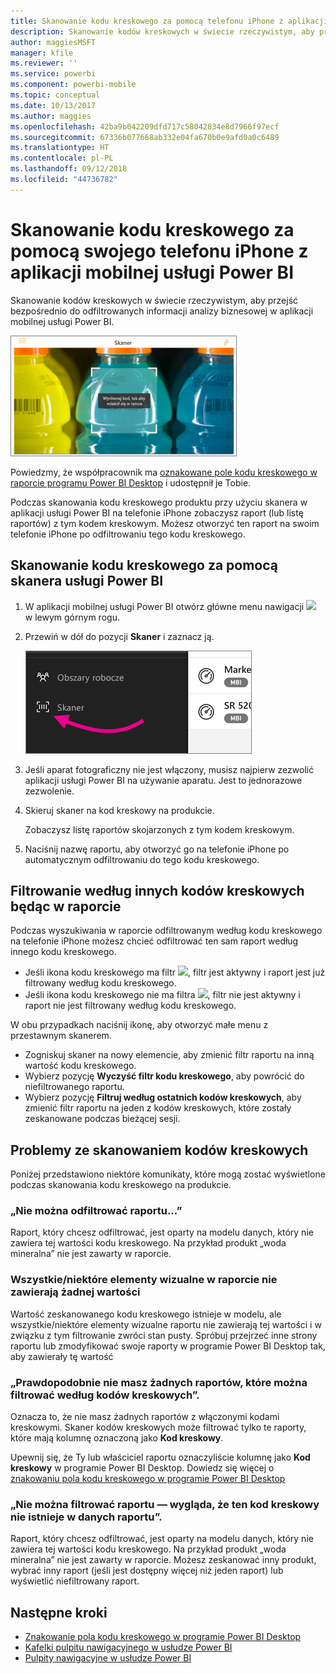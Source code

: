 ```yaml
---
title: Skanowanie kodu kreskowego za pomocą telefonu iPhone z aplikacji mobilnej usługi Power BI
description: Skanowanie kodów kreskowych w świecie rzeczywistym, aby przejść bezpośrednio do odfiltrowanych informacji analizy biznesowej w aplikacji mobilnej usługi Power BI.
author: maggiesMSFT
manager: kfile
ms.reviewer: ''
ms.service: powerbi
ms.component: powerbi-mobile
ms.topic: conceptual
ms.date: 10/13/2017
ms.author: maggies
ms.openlocfilehash: 42ba9b042209dfd717c58042834e8d7966f97ecf
ms.sourcegitcommit: 67336b077668ab332e04fa670b0e9afd0a0c6489
ms.translationtype: HT
ms.contentlocale: pl-PL
ms.lasthandoff: 09/12/2018
ms.locfileid: "44736782"
---
```

# <a name="scan-a-barcode-with-your-iphone-from-the-power-bi-mobile-app"></a>Skanowanie kodu kreskowego za pomocą swojego telefonu iPhone z aplikacji mobilnej usługi Power BI
Skanowanie kodów kreskowych w świecie rzeczywistym, aby przejść bezpośrednio do odfiltrowanych informacji analizy biznesowej w aplikacji mobilnej usługi Power BI.

![](media/mobile-apps-scan-barcode-iphone/power-bi-barcode-scanner.png)

Powiedzmy, że współpracownik ma [oznakowane pole kodu kreskowego w raporcie programu Power BI Desktop](../../desktop-mobile-barcodes.md) i udostępnił je Tobie. 

Podczas skanowania kodu kreskowego produktu przy użyciu skanera w aplikacji usługi Power BI na telefonie iPhone zobaczysz raport (lub listę raportów) z tym kodem kreskowym. Możesz otworzyć ten raport na swoim telefonie iPhone po odfiltrowaniu tego kodu kreskowego.

## <a name="scan-a-barcode-with-the-power-bi-scanner"></a>Skanowanie kodu kreskowego za pomocą skanera usługi Power BI
1. W aplikacji mobilnej usługi Power BI otwórz główne menu nawigacji ![](media/mobile-apps-scan-barcode-iphone/pbi_iph_navmenu.png) w lewym górnym rogu. 
2. Przewiń w dół do pozycji **Skaner** i zaznacz ją. 
   
    ![](media/mobile-apps-scan-barcode-iphone/power-bi-scanner.png)
3. Jeśli aparat fotograficzny nie jest włączony, musisz najpierw zezwolić aplikacji usługi Power BI na używanie aparatu. Jest to jednorazowe zezwolenie. 
4. Skieruj skaner na kod kreskowy na produkcie. 
   
    Zobaczysz listę raportów skojarzonych z tym kodem kreskowym.
5. Naciśnij nazwę raportu, aby otworzyć go na telefonie iPhone po automatycznym odfiltrowaniu do tego kodu kreskowego.

## <a name="filter-by-other-barcodes-while-in-a-report"></a>Filtrowanie według innych kodów kreskowych będąc w raporcie
Podczas wyszukiwania w raporcie odfiltrowanym według kodu kreskowego na telefonie iPhone możesz chcieć odfiltrować ten sam raport według innego kodu kreskowego.

* Jeśli ikona kodu kreskowego ma filtr ![](media/mobile-apps-scan-barcode-iphone/power-bi-barcode-filtered-icon-black.png), filtr jest aktywny i raport jest już filtrowany według kodu kreskowego. 
* Jeśli ikona kodu kreskowego nie ma filtra ![](media/mobile-apps-scan-barcode-iphone/power-bi-barcode-unfiltered-icon.png), filtr nie jest aktywny i raport nie jest filtrowany według kodu kreskowego. 

W obu przypadkach naciśnij ikonę, aby otworzyć małe menu z przestawnym skanerem.

* Zogniskuj skaner na nowy elemencie, aby zmienić filtr raportu na inną wartość kodu kreskowego. 
* Wybierz pozycję **Wyczyść filtr kodu kreskowego**, aby powrócić do niefiltrowanego raportu.
* Wybierz pozycję **Filtruj według ostatnich kodów kreskowych**, aby zmienić filtr raportu na jeden z kodów kreskowych, które zostały zeskanowane podczas bieżącej sesji.

## <a name="issues-with-scanning-a-barcode"></a>Problemy ze skanowaniem kodów kreskowych
Poniżej przedstawiono niektóre komunikaty, które mogą zostać wyświetlone podczas skanowania kodu kreskowego na produkcie.

### <a name="couldnt-filter-report"></a>„Nie można odfiltrować raportu...”
Raport, który chcesz odfiltrować, jest oparty na modelu danych, który nie zawiera tej wartości kodu kreskowego. Na przykład produkt „woda mineralna” nie jest zawarty w raporcie.  

### <a name="allsome-of-the-visuals-in-the-report-dont-contain-any-value"></a>Wszystkie/niektóre elementy wizualne w raporcie nie zawierają żadnej wartości
Wartość zeskanowanego kodu kreskowego istnieje w modelu, ale wszystkie/niektóre elementy wizualne raportu nie zawierają tej wartości i w związku z tym filtrowanie zwróci stan pusty. Spróbuj przejrzeć inne strony raportu lub zmodyfikować swoje raporty w programie Power BI Desktop tak, aby zawierały tę wartość 

### <a name="looks-like-you-dont-have-any-reports-that-can-be-filtered-by-barcodes"></a>„Prawdopodobnie nie masz żadnych raportów, które można filtrować według kodów kreskowych”.
Oznacza to, że nie masz żadnych raportów z włączonymi kodami kreskowymi. Skaner kodów kreskowych może filtrować tylko te raporty, które mają kolumnę oznaczoną jako **Kod kreskowy**.  

Upewnij się, że Ty lub właściciel raportu oznaczyliście kolumnę jako **Kod kreskowy** w programie Power BI Desktop. Dowiedz się więcej o [znakowaniu pola kodu kreskowego w programie Power BI Desktop](../../desktop-mobile-barcodes.md)

### <a name="couldnt-filter-report---looks-like-this-barcode-doesnt-exist-in-the-report-data"></a>„Nie można filtrować raportu — wygląda, że ten kod kreskowy nie istnieje w danych raportu”.
Raport, który chcesz odfiltrować, jest oparty na modelu danych, który nie zawiera tej wartości kodu kreskowego. Na przykład produkt „woda mineralna” nie jest zawarty w raporcie. Możesz zeskanować inny produkt, wybrać inny raport (jeśli jest dostępny więcej niż jeden raport) lub wyświetlić niefiltrowany raport. 

## <a name="next-steps"></a>Następne kroki
* [Znakowanie pola kodu kreskowego w programie Power BI Desktop](../../desktop-mobile-barcodes.md)
* [Kafelki pulpitu nawigacyjnego w usłudze Power BI](../../service-dashboard-tiles.md)
* [Pulpity nawigacyjne w usłudze Power BI](../../service-dashboards.md)

